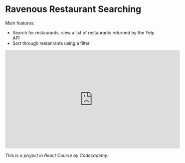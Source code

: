 # Ravenous Restaurant Searching

Main features:
- Search for restaurants, view a list of restaurants returned by the Yelp API
- Sort through restanrants using a filter

<iframe width="560" height="315" src="https://www.youtube.com/embed/EjCFUbE_uWI" title="YouTube video player" frameborder="0" allow="accelerometer; autoplay; clipboard-write; encrypted-media; gyroscope; picture-in-picture" allowfullscreen></iframe>

*This is a project in React Course by Codecademy.*

